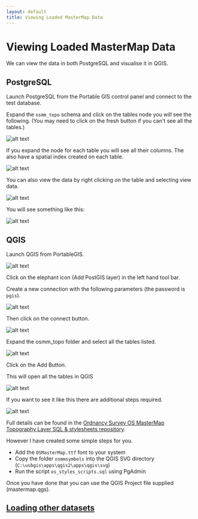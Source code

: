 ```yaml
---
layout: default
title: Viewing Loaded MasterMap Data
---
```


# Viewing Loaded MasterMap Data #
We can view the data in both PostgreSQL and visualise it in QGIS.

## PostgreSQL ##

Launch PostgreSQL from the Portable GIS control panel and connect to the test database.

Expand the `osmm_topo` schema and click on the tables node you will see the following. (You may need to click on the fresh button if you can't see all the tables.)

![alt text](http://aileenh.github.io/images/image15.JPG "Mastermap tables in PostgreSQL")

If you expand the node for each table you will see all their columns. The also have a spatial index created on each table.

![alt text](http://aileenh.github.io/images/image16.JPG "Mastermap tables in PostgreSQL")

You can also view the data by right clicking on the table and selecting view data.

![alt text](http://aileenh.github.io/images/image17.JPG "view data in postgreSQL")

You will see something like this:

![alt text](http://aileenh.github.io/images/image18.JPG "view data in PostgreSQL")

## QGIS ##

Launch QGIS from PortableGIS.

![alt text](http://aileenh.github.io/images/image20.JPG "QGIS")

Click on the elephant icon (Add PostGIS layer) in the left hand tool bar.

Create a new connection with the following parameters (the password is `pgis`).

![alt text](http://aileenh.github.io/images/image21.JPG "create postgis connection")

Then click on the connect button.

![alt text](http://aileenh.github.io/images/image22.JPG "postgis connection")

Expand the osmm_topo folder and select all the tables listed.

![alt text](http://aileenh.github.io/images/image24.JPG "postgis tables")

Click on the Add Button. 

This will open all the tables in QGIS

![alt text](http://aileenh.github.io/images/image25.JPG "mastermap in QGIS")

If you want to see it like this there are additional steps required.

![alt text](http://aileenh.github.io/images/image26.JPG "mastermap in QGIS")

Full details can be found in the [Ordnancy Survey OS MasterMap Topography Layer SQL & stylesheets repository](https://github.com/OrdnanceSurvey/OSMM-Topography-Layer-stylesheets).

However I have created some simple steps for you. 

* Add the `OSMasterMap.ttf` font to your system 
* Copy the folder `osmmsymbols` into the QGIS SVG directory (`C:\usbgis\apps\qgis2\apps\qgis\svg`)
* Run the script `os_styles_scripts.sql` using PgAdmin

Once you have done that you can use the QGIS Project file supplied (mastermap.qgs). 

## [Loading other datasets](http://aileenh.github.io/loading-other-datasets.html) ##









